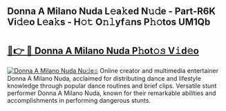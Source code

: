 ## Donna A Milano Nuda L𝚎a𝚔ed N𝚞𝚍e - Part-R6K Vi𝚍𝚎o L𝚎a𝚔s - H𝚘𝚝 O𝚗𝚕yf𝚊ns P𝚑𝚘tos UM1Qb

# <h2><a href="http://kf989l.oniu.top/?m=Donna+A+Milano+Nuda">🔗👉 🔴 Donna A Milano Nuda P𝚑ot𝚘𝚜 V𝚒d𝚎o</a></h2>

[![Donna A Milano Nuda Nu𝚍e𝚜](https://i.imgur.com/0qMVB7G.gif)](http://kf989l.oniu.top/?m=Donna+A+Milano+Nuda)
Online creator and multimedia entertainer Donna A Milano Nuda, acclaimed for distributing dance and lifestyle knowledge through popular dance routines and brief clips. Versatile stunt performer Donna A Milano Nuda, known for their remarkable abilities and accomplishments in performing dangerous stunts.  
